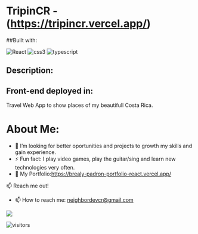 # TripinCR - (https://tripincr.vercel.app/)

##Built with: 

![React](https://img.icons8.com/plasticine/48/000000/react.png)
![css3](https://img.icons8.com/color/48/000000/css3.png)
![typescript](https://img.icons8.com/color/48/000000/typescript.png)

## Description:

## Front-end deployed in:
Travel Web App to show places of my beautifull Costa Rica.

# About Me:

- 🤔 I’m looking for better oportunities and projects to growth my skills and gain experience.
- ⚡ Fun fact: I play video games, play the guitar/sing and learn new technologies very often.
- 🔭 My Portfolio:https://brealy-padron-portfolio-react.vercel.app/


:mailbox: Reach me out!
- 📫 How to reach me: neighbordevcr@gmail.com

<p align = "center">

[<img src="https://img.shields.io/badge/LinkedIn-0077B5?style=for-the-badge&logo=linkedin&logoColor=white" />](https://www.linkedin.com/in/bfpr131095/)

</p>

</hr>

![visitors](https://visitor-badge.glitch.me/badge?page_id=nigarumovum.nigarumovum)
